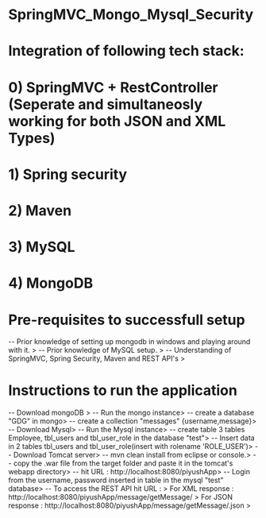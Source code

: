 # SpringMVC_Mongo_Mysql_Security
# Integration of following tech stack:
# 0) SpringMVC + RestController (Seperate and simultaneosly working for both JSON and XML Types)
# 1) Spring security
# 2) Maven
# 3) MySQL
# 4) MongoDB

# Pre-requisites to successfull setup
-- Prior knowledge of setting up mongodb in windows and playing around with it. >
-- Prior knowledge of MySQL setup. >
-- Understanding of SpringMVC, Spring Security, Maven and REST API's >

# Instructions to run the application

-- Download mongoDB >
-- Run the mongo instance>
-- create a database "GDG" in mongo>
-- create a collection "messages" {username,message}>
-- Download Mysql>
-- Run the Mysql instance>
-- create table 3 tables Employee, tbl_users and tbl_user_role in the database "test">
-- Insert data in 2 tables tbl_users and tbl_user_role(insert with rolename 'ROLE_USER')>
-- Download Tomcat server>
-- mvn clean install from eclipse or console.>
-- copy the .war file from the target folder and paste it in the tomcat's webapp directory>
-- hit URL : http://localhost:8080/piyushApp>
-- Login from the username, password inserted in table in the mysql "test" database>
-- To access the REST API hit URL : >
 For XML response : http://localhost:8080/piyushApp/message/getMessage/ >
 For JSON response : http://localhost:8080/piyushApp/message/getMessage/.json   >


